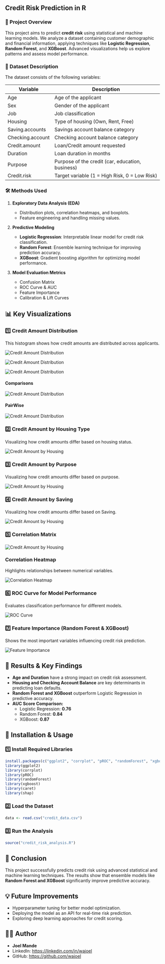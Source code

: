 ## Credit Risk Prediction in R

### 📌 Project Overview
This project aims to predict **credit risk** using statistical and machine learning models. We analyze a dataset containing customer demographic and financial information, applying techniques like **Logistic Regression**, **Random Forest**, and **XGBoost**. Advanced visualizations help us explore patterns and assess model performance.

### 📂 Dataset Description
The dataset consists of the following variables:

| Variable          | Description                                      |
|------------------|--------------------------------------------------|
| Age             | Age of the applicant                             |
| Sex             | Gender of the applicant                         |
| Job             | Job classification                             |
| Housing         | Type of housing (Own, Rent, Free)               |
| Saving.accounts | Savings account balance category                |
| Checking.account | Checking account balance category              |
| Credit.amount   | Loan/Credit amount requested                    |
| Duration        | Loan duration in months                         |
| Purpose        | Purpose of the credit (car, education, business) |
| Credit.risk     | Target variable (1 = High Risk, 0 = Low Risk)   |

### 🛠 Methods Used
1. **Exploratory Data Analysis (EDA)**
   - Distribution plots, correlation heatmaps, and boxplots.
   - Feature engineering and handling missing values.

2. **Predictive Modeling**
   - **Logistic Regression**: Interpretable linear model for credit risk classification.
   - **Random Forest**: Ensemble learning technique for improving prediction accuracy.
   - **XGBoost**: Gradient boosting algorithm for optimizing model performance.

3. **Model Evaluation Metrics**
   - Confusion Matrix
   - ROC Curve & AUC
   - Feature Importance
   - Calibration & Lift Curves

## 📊 Key Visualizations

### 1️⃣ Credit Amount Distribution
This histogram shows how credit amounts are distributed across applicants.

![Credit Amount Distribution](outputs/datafisuals/distribution.png)

![Credit Amount Distribution](outputs/datafisuals/age.png)

![Credit Amount Distribution](outputs/datafisuals/agelow.png)

#### Comparisons

![Credit Amount Distribution](outputs/datafisuals/comparisons.png)

#### PairWise

![Credit Amount Distribution](outputs/datafisuals/pairwise.png)

### 2️⃣ Credit Amount by Housing Type
Visualizing how credit amounts differ based on housing status.

![Credit Amount by Housing](outputs/datafisuals/byhousing.png)

### &#51;&#xFE0F;&#x20E3; Credit Amount by Purpose 
Visualizing how credit amounts differ based on purpose.

![Credit Amount by Housing](outputs/datafisuals/purpose.png)

### &#52;&#xFE0F;&#x20E3; Credit Amount by Saving 
Visualizing how credit amounts differ based on Saving.

![Credit Amount by Housing](outputs/datafisuals/safings.png)


###  &#53;&#xFE0F;&#x20E3;  Correlation Matrix

![Credit Amount by Housing](outputs/datafisuals/correlationmatrix.png)

### Correlation Heatmap
Highlights relationships between numerical variables.

![Correlation Heatmap](outputs/datafisuals/heatmap.png)

### &#54;&#xFE0F;&#x20E3; ROC Curve for Model Performance
Evaluates classification performance for different models.

![ROC Curve](outputs/datafisuals/ROC.png)

### &#55;&#xFE0F;&#x20E3; Feature Importance (Random Forest & XGBoost)
Shows the most important variables influencing credit risk prediction.

![Feature Importance](outputs/datafisuals/randomforest.png)

## 🚀 Results & Key Findings
- **Age and Duration** have a strong impact on credit risk assessment.
- **Housing and Checking Account Balance** are key determinants in predicting loan defaults.
- **Random Forest and XGBoost** outperform Logistic Regression in predictive accuracy.
- **AUC Score Comparison:**
  - Logistic Regression: **0.76**
  - Random Forest: **0.84**
  - XGBoost: **0.87**

## 🔧 Installation & Usage
### 1️⃣ Install Required Libraries
```r
install.packages(c("ggplot2", "corrplot", "pROC", "randomForest", "xgboost", "caret", "shap"))
library(ggplot2)
library(corrplot)
library(pROC)
library(randomForest)
library(xgboost)
library(caret)
library(shap)
```
### 2️⃣ Load the Dataset
```r
data <- read.csv("credit_data.csv")
```
### 3️⃣ Run the Analysis
```r
source("credit_risk_analysis.R")
```

## 📜 Conclusion
This project successfully predicts credit risk using advanced statistical and machine learning techniques. The results show that ensemble models like **Random Forest and XGBoost** significantly improve predictive accuracy.

## 💡 Future Improvements
- Hyperparameter tuning for better model optimization.
- Deploying the model as an API for real-time risk prediction.
- Exploring deep learning approaches for credit scoring.

## 👨‍💻 Author
- **Joel Mande**
- LinkedIn: https://linkedin.com/in/wajoel
- GitHub: https://github.com/wajoel

